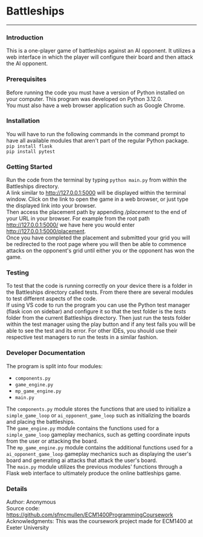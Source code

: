 # Battleships

***


### Introduction

This is a one-player game of battleships against an AI opponent. It utilizes a web interface in which the player will configure their board and then attack the AI opponent.


### Prerequisites

Before running the code you must have a version of Python installed on your computer. This program was developed on Python 3.12.0.  
You must also have a web browser application such as Google Chrome.

### Installation

You will have to run the following commands in the command prompt to have all available modules that aren't part of the regular Python package.  
`pip install flask`  
`pip install pytest`


### Getting Started

Run the code from the terminal by typing ``python main.py`` from within the Battleships directory.  
A link similar to http://127.0.0.1:5000 will be displayed within the terminal window. Click on the link to open the game in a web browser, or just type the displayed link into your browser.  
Then access the placement path by appending */placement* to the end of your URL in your browser. For example from the root path http://127.0.0.1:5000/ we have here you would enter http://127.0.0.1:5000/placement.  
Once you have completed the placement and submitted your grid you will be redirected to the root page where you will then be able to commence attacks on the opponent's grid until either you or the opponent has won the game.


### Testing

To test that the code is running correctly on your device there is a folder in the Battleships directory called tests. From there there are several modules to test different aspects of the code.  
If using VS code to run the program you can use the Python test manager (flask icon on sidebar) and configure it so that the test folder is the *tests* folder from the current Battleships directory. Then just run the tests folder within the test manager using the play button and if any test fails you will be able to see the test and its error. For other IDEs, you should use their respective test managers to run the tests in a similar fashion.


### Developer Documentation

The program is split into four modules:
- `components.py`
- `game_engine.py`
- `mp_game_engine.py`
- `main.py`

The `components.py` module stores the functions that are used to initialize a `simple_game_loop` or `ai_opponent_game_loop` such as initializing the boards and placing the battleships.  
The `game_engine.py` module contains the functions used for a `simple_game_loop` gameplay mechanics, such as getting coordinate inputs from the user or attacking the board.  
The `mp_game_engine.py` module contains the additional functions used for a `ai_opponent_game_loop` gameplay mechanics such as displaying the user's board and generating ai attacks that attack the user's board.  
The `main.py` module utilizes the previous modules' functions through a Flask web interface to ultimately produce the online battleships game.  

### Details

Author: Anonymous  
Source code: https://github.com/sfmcmullen/ECM1400ProgrammingCoursework  
Acknowledgments: This was the coursework project made for ECM1400 at Exeter University